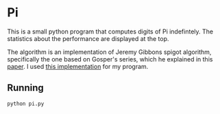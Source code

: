 # Pi

This is a small python program that computes digits of Pi indefintely.
The statistics about the performance are displayed at the top. 

The algorithm is an implementation of Jeremy Gibbons spigot algorithm,
specifically the one based on Gosper's series, which he explained in
this
[paper](https://www.cs.ox.ac.uk/people/jeremy.gibbons/publications/spigot.pdf).
I used [this
implementation](https://www.gavalas.dev/blog/spigot-algorithms-for-pi-in-python/)
for my program.

## Running

```
python pi.py
```
